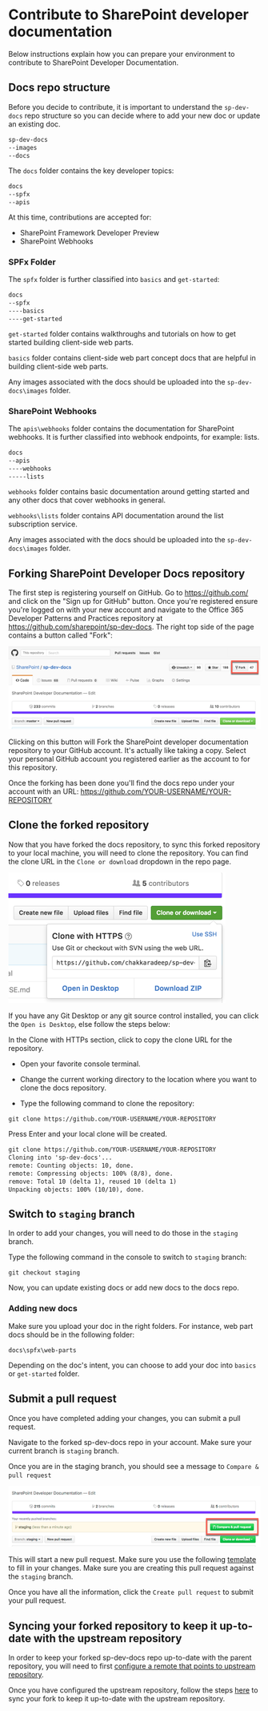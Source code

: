 # Contribute to SharePoint developer documentation
Below instructions explain how you can prepare your environment to contribute to SharePoint Developer Documentation.

## Docs repo structure

Before you decide to contribute, it is important to understand the `sp-dev-docs` repo structure so you can decide where to add your new doc or update an existing doc.

```
sp-dev-docs
--images
--docs
```

The `docs` folder contains the key developer topics:

```
docs
--spfx
--apis
```
At this time, contributions are accepted for:

* SharePoint Framework Developer Preview
* SharePoint Webhooks

### SPFx Folder

The `spfx` folder is further classified into `basics` and `get-started`:

```
docs
--spfx
----basics
----get-started
```

`get-started` folder contains walkthroughs and tutorials on how to get started building client-side web parts.

`basics` folder contains client-side web part concept docs that are helpful in building client-side web parts. 

Any images associated with the docs should be uploaded into the `sp-dev-docs\images` folder.

### SharePoint Webhooks 

The `apis\webhooks` folder contains the documentation for SharePoint webhooks. It is further classified into webhook endpoints, for example: lists.

```
docs
--apis
----webhooks
-----lists
```

`webhooks` folder contains basic documentation around getting started and any other docs that cover webhooks in general.

`webhooks\lists` folder contains API documentation around the list subscription service.

Any images associated with the docs should be uploaded into the `sp-dev-docs\images` folder.

## Forking SharePoint Developer Docs repository

The first step is registering yourself on GitHub. Go to https://github.com/ and click on the "Sign up for GitHub" button. Once you're registered ensure you're logged on with your new account and navigate to the Office 365 Developer Patterns and Practices repository at https://github.com/sharepoint/sp-dev-docs. The right top side of the page contains a button called "Fork":

![Fork the sp-dev-docs github repository](../images/contribute-fork-docs-repo.png)

Clicking on this button will Fork the SharePoint developer documentation repository to your GitHub account. It's actually like taking a copy. Select your personal GitHub account you registered earlier as the account to for this repository.

Once the forking has been done you'll find the docs repo under your account with an URL: https://github.com/YOUR-USERNAME/YOUR-REPOSITORY

## Clone the forked repository

Now that you have forked the docs repository, to sync this forked repository to your local machine, you will need to clone the repository. You can find the clone URL in the `Clone or download` dropdown in the repo page. 

![Clone the forked SharePoint developer docs repository](../images/contribute-docs-clone-options.png)

If you have any Git Desktop or any git source control installed, you can click the `Open is Desktop`, else follow the steps below:

In the Clone with HTTPs section, click  to copy the clone URL for the repository.

* Open your favorite console terminal.

* Change the current working directory to the location where you want to clone the docs repository.

* Type the following command to clone the repository:

```
git clone https://github.com/YOUR-USERNAME/YOUR-REPOSITORY
```

Press Enter and your local clone will be created.

```
git clone https://github.com/YOUR-USERNAME/YOUR-REPOSITORY
Cloning into 'sp-dev-docs'...
remote: Counting objects: 10, done.
remote: Compressing objects: 100% (8/8), done.
remove: Total 10 (delta 1), reused 10 (delta 1)
Unpacking objects: 100% (10/10), done.
```

## Switch to `staging` branch

In order to add your changes, you will need to do those in the `staging` branch.

Type the following command in the console to switch to `staging` branch:

```
git checkout staging
```

Now, you can update existing docs or add new docs to the docs repo.

### Adding new docs

Make sure you upload your doc in the right folders. For instance, web part docs should be in the following folder:

```
docs\spfx\web-parts
```
Depending on the doc's intent, you can choose to add your doc into  `basics` or `get-started` folder.

## Submit a pull request

Once you have completed adding your changes, you can submit a pull request. 

Navigate to the forked sp-dev-docs repo in your account. Make sure your current branch is `staging` branch.

Once you are in the staging branch, you should see a message to `Compare & pull request`

![Submit a pull request to sp-dev-docs repo](../images/contribute-docs-submit-pr.png)

This will start a new pull request. Make sure you use the following [template]() to fill in your changes. Make sure you are creating this pull request against the `staging` branch.

Once you have all the information, click the `Create pull request` to submit your pull request.

## Syncing your forked repository to keep it up-to-date with the upstream repository

In order to keep your forked sp-dev-docs repo up-to-date with the parent repository, you will need to first [configure a remote that points to upstream repository](https://help.github.com/articles/configuring-a-remote-for-a-fork).

Once you have configured the upstream repository, follow the steps [here](https://help.github.com/articles/configuring-a-remote-for-a-fork) to sync your fork to keep it up-to-date with the upstream repository.
